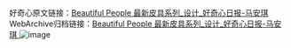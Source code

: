 好奇心原文链接：[Beautiful People 最新皮具系列_设计_好奇心日报-马安琪 ](https://www.qdaily.com/articles/9833.html)
WebArchive归档链接：[Beautiful People 最新皮具系列_设计_好奇心日报-马安琪 ](http://web.archive.org/web/20181001164243/http://www.qdaily.com:80/articles/9833.html)
![image](http://ww3.sinaimg.cn/large/007d5XDply1g3vgs25y3rj30u03rg7f2)